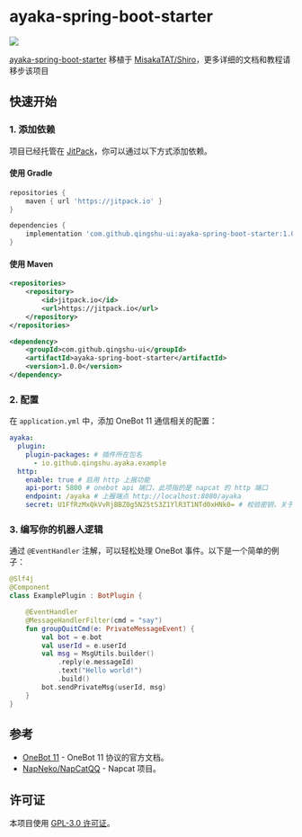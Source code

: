 
# ayaka-spring-boot-starter

[![](https://jitpack.io/v/qingshu-ui/ayaka-spring-boot-starter.svg)](https://jitpack.io/#qingshu-ui/ayaka-spring-boot-starter)

[ayaka-spring-boot-starter]() 移植于 [MisakaTAT/Shiro](https://github.com/MisakaTAT/Shiro)，更多详细的文档和教程请移步该项目



## 快速开始

### 1. 添加依赖

项目已经托管在 [JitPack](https://jitpack.io)，你可以通过以下方式添加依赖。

#### 使用 Gradle
```groovy
repositories {
    maven { url 'https://jitpack.io' }
}

dependencies {
    implementation 'com.github.qingshu-ui:ayaka-spring-boot-starter:1.0.0'
}
```

#### 使用 Maven
```xml
<repositories>
    <repository>
        <id>jitpack.io</id>
        <url>https://jitpack.io</url>
    </repository>
</repositories>

<dependency>
    <groupId>com.github.qingshu-ui</groupId>
    <artifactId>ayaka-spring-boot-starter</artifactId>
    <version>1.0.0</version>
</dependency>
```

### 2. 配置

在 `application.yml` 中，添加 OneBot 11 通信相关的配置：

```yaml
ayaka:
  plugin:
    plugin-packages: # 插件所在包名
      - io.github.qingshu.ayaka.example
  http:
    enable: true # 启用 http 上报功能
    api-port: 5800 # onebot api 端口，此项指的是 napcat 的 http 端口
    endpoint: /ayaka # 上报端点 http://localhost:8080/ayaka
    secret: U1FfRzMxQkVvRjBBZ0g5N25tS3Z1YlR3T1NTd0xHNk0= # 校验密钥，关于此配置的详细说明请查看 onebot-11 文档
```

### 3. 编写你的机器人逻辑

通过 `@EventHandler` 注解，可以轻松处理 OneBot 事件。以下是一个简单的例子：

```kotlin
@Slf4j
@Component
class ExamplePlugin : BotPlugin {

    @EventHandler
    @MessageHandlerFilter(cmd = "say")
    fun groupQuitCmd(e: PrivateMessageEvent) {
        val bot = e.bot
        val userId = e.userId
        val msg = MsgUtils.builder()
        	.reply(e.messageId)
        	.text("Hello world!")
        	.build()
        bot.sendPrivateMsg(userId, msg)
    }
}
```



## 参考

- [OneBot 11](https://github.com/botuniverse/onebot-11) - OneBot 11 协议的官方文档。
- [NapNeko/NapCatQQ](https://github.com/NapNeko/NapCatQQ) - Napcat 项目。

## 许可证

本项目使用 [GPL-3.0 许可证](https://github.com/qingshu-ui/example-ayaka/blob/master/LICENSE)。
